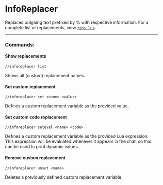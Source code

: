 # InfoReplacer #

Replaces outgoing text prefixed by % with respective information. For a complete list of replacements, view [`reps.lua`](https://github.com/Windower/Lua/blob/4.1/addons/InfoReplacer/reps.lua).

----

### Commands: ###

#### Show replacements ####

```
//inforeplacer list
```

Shows all (custom) replacement names.

#### Set custom replacement ####

```
//inforeplacer set <name> <value>
```

Defines a custom replacement variable as the provided value.

#### Set custom code replacement ####

```
//inforeplacer seteval <name> <code>
```

Defines a custom replacement variable as the provided Lua expression. This expression will be evaluated whenever it appears in the chat, so this can be used to print dynamic values.

#### Remove custom replacement ####

```
//inforeplacer unset <name>
```

Deletes a previously defined custom replacement variable.
